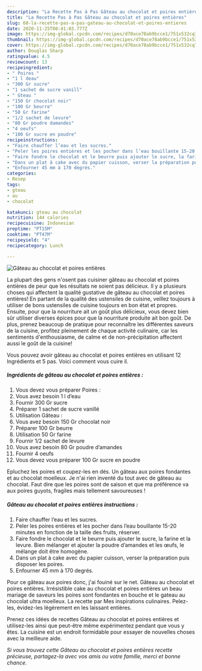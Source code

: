```yaml
---
description: "La Recette Pas à Pas Gâteau au chocolat et poires entières"
title: "La Recette Pas à Pas Gâteau au chocolat et poires entières"
slug: 68-la-recette-pas-a-pas-gateau-au-chocolat-et-poires-entieres
date: 2020-11-25T00:41:03.777Z
image: https://img-global.cpcdn.com/recipes/d70ace78ab9bcce1/751x532cq70/gateau-au-chocolat-et-poires-entieres-photo-principale-de-la-recette.jpg
thumbnail: https://img-global.cpcdn.com/recipes/d70ace78ab9bcce1/751x532cq70/gateau-au-chocolat-et-poires-entieres-photo-principale-de-la-recette.jpg
cover: https://img-global.cpcdn.com/recipes/d70ace78ab9bcce1/751x532cq70/gateau-au-chocolat-et-poires-entieres-photo-principale-de-la-recette.jpg
author: Douglas Sharp
ratingvalue: 4.5
reviewcount: 13
recipeingredient:
- " Poires "
- "1 l deau"
- "300 Gr sucre"
- "1 sachet de sucre vanill"
- " Gteau "
- "150 Gr chocolat noir"
- "100 Gr beurre"
- "50 Gr farine"
- "1/2 sachet de levure"
- "80 Gr poudre damandes"
- "4 oeufs"
- "100 Gr sucre en poudre"
recipeinstructions:
- "Faire chauffer l’eau et les sucres."
- "Peler les poires entières et les pocher dans l’eau bouillante 15-20 minutes en fonction de la taille des fruits, réserver."
- "Faire fondre le chocolat et le beurre puis ajouter le sucre, la farine et la levure. Bien mélanger et ajouter la poudre d’amandes et les œufs, le mélange doit être homogène."
- "Dans un plat à cake avec du papier cuisson, verser la préparation puis disposer les poires."
- "Enfourner 45 mm à 170 degrés."
categories:
- Resep
tags:
- gteau
- au
- chocolat

katakunci: gteau au chocolat 
nutrition: 144 calories
recipecuisine: Indonesian
preptime: "PT15M"
cooktime: "PT47M"
recipeyield: "4"
recipecategory: Lunch

---
```



![Gâteau au chocolat et poires entières](https://img-global.cpcdn.com/recipes/d70ace78ab9bcce1/751x532cq70/gateau-au-chocolat-et-poires-entieres-photo-principale-de-la-recette.jpg)

La plupart des gens n'osent pas cuisiner gâteau au chocolat et poires entières de peur que les résultats ne soient pas délicieux. Il y a plusieurs choses qui affectent la qualité gustative de gâteau au chocolat et poires entières! En partant de la qualité des ustensiles de cuisine, veillez toujours à utiliser de bons ustensiles de cuisine toujours en bon état et propres. Ensuite, pour que la nourriture ait un goût plus délicieux, vous devez bien sûr utiliser diverses épices pour que la nourriture produite ait bon goût. De plus, prenez beaucoup de pratique pour reconnaître les différentes saveurs de la cuisine, profitez pleinement de chaque activité culinaire, car les sentiments d'enthousiasme, de calme et de non-précipitation affectent aussi le goût de la cuisine!

<!--inarticleads1-->

Vous pouvez avoir gâteau au chocolat et poires entières en utilisant 12 Ingrédients et 5 pas. Voici comment vous cuire il.

##### Ingrédients de gâteau au chocolat et poires entières :

1. Vous devez vous préparer  Poires :
1. Vous avez besoin 1 l d’eau
1. Fournir 300 Gr sucre
1. Préparer 1 sachet de sucre vanillé
1. Utilisation  Gâteau :
1. Vous avez besoin 150 Gr chocolat noir
1. Préparer 100 Gr beurre
1. Utilisation 50 Gr farine
1. Fournir 1/2 sachet de levure
1. Vous avez besoin 80 Gr poudre d’amandes
1. Fournir 4 oeufs
1. Vous devez vous préparer 100 Gr sucre en poudre


Epluchez les poires et coupez-les en dés. Un gâteau aux poires fondantes et au chocolat moelleux. Je n&#39;ai rien inventé du tout avec de gâteau au chocolat. Faut dire que les poires sont de saison et que ma préférence va aux poires guyots, fragiles mais tellement savoureuses ! 

<!--inarticleads2-->

##### Gâteau au chocolat et poires entières instructions :

1. Faire chauffer l’eau et les sucres.
1. Peler les poires entières et les pocher dans l’eau bouillante 15-20 minutes en fonction de la taille des fruits, réserver.
1. Faire fondre le chocolat et le beurre puis ajouter le sucre, la farine et la levure. Bien mélanger et ajouter la poudre d’amandes et les œufs, le mélange doit être homogène.
1. Dans un plat à cake avec du papier cuisson, verser la préparation puis disposer les poires.
1. Enfourner 45 mm à 170 degrés.


Pour ce gâteau aux poires donc, j&#39;ai fouiné sur le net. Gâteau au chocolat et poires entières. Irrésistible cake au chocolat et poires entières un beau mariage de saveurs les poires sont fondantes en bouche et le gateau au chocolat ultra moelleux. La recette par Mes inspirations culinaires. Pelez-les, évidez-les légèrement en les laissant entières. 

<!--inarticleads1-->

<p>
Prenez ces idées de recettes Gâteau au chocolat et poires entières et utilisez-les ainsi que peut-être même expérimentez pendant que vous y êtes. La cuisine est un endroit formidable pour essayer de nouvelles choses avec la meilleure aide.
</p>

<p>
<i>Si vous trouvez cette Gâteau au chocolat et poires entières recette précieuse, partagez-la avec vos amis ou votre famille, merci et bonne chance.</i>
</p>
